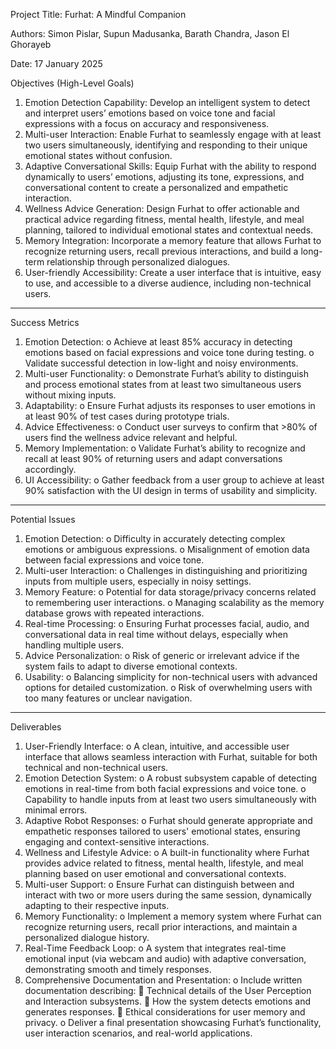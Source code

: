 Project Title:
Furhat: A Mindful Companion

Authors:
Simon Pislar, Supun Madusanka, Barath Chandra, Jason El Ghorayeb

Date:
17 January 2025

Objectives (High-Level Goals)
1.	Emotion Detection Capability:
Develop an intelligent system to detect and interpret users’ emotions based on voice tone and facial expressions with a focus on accuracy and responsiveness.
2.	Multi-user Interaction:
Enable Furhat to seamlessly engage with at least two users simultaneously, identifying and responding to their unique emotional states without confusion.
3.	Adaptive Conversational Skills:
Equip Furhat with the ability to respond dynamically to users’ emotions, adjusting its tone, expressions, and conversational content to create a personalized and empathetic interaction.
4.	Wellness Advice Generation:
Design Furhat to offer actionable and practical advice regarding fitness, mental health, lifestyle, and meal planning, tailored to individual emotional states and contextual needs.
5.	Memory Integration:
Incorporate a memory feature that allows Furhat to recognize returning users, recall previous interactions, and build a long-term relationship through personalized dialogues.
6.	User-friendly Accessibility:
Create a user interface that is intuitive, easy to use, and accessible to a diverse audience, including non-technical users.
________________________________________
Success Metrics
1.	Emotion Detection:
o	Achieve at least 85% accuracy in detecting emotions based on facial expressions and voice tone during testing.
o	Validate successful detection in low-light and noisy environments.
2.	Multi-user Functionality:
o	Demonstrate Furhat’s ability to distinguish and process emotional states from at least two simultaneous users without mixing inputs.
3.	Adaptability:
o	Ensure Furhat adjusts its responses to user emotions in at least 90% of test cases during prototype trials.
4.	Advice Effectiveness:
o	Conduct user surveys to confirm that >80% of users find the wellness advice relevant and helpful.
5.	Memory Implementation:
o	Validate Furhat’s ability to recognize and recall at least 90% of returning users and adapt conversations accordingly.
6.	UI Accessibility:
o	Gather feedback from a user group to achieve at least 90% satisfaction with the UI design in terms of usability and simplicity.
________________________________________
Potential Issues
1.	Emotion Detection:
o	Difficulty in accurately detecting complex emotions or ambiguous expressions.
o	Misalignment of emotion data between facial expressions and voice tone.
2.	Multi-user Interaction:
o	Challenges in distinguishing and prioritizing inputs from multiple users, especially in noisy settings.
3.	Memory Feature:
o	Potential for data storage/privacy concerns related to remembering user interactions.
o	Managing scalability as the memory database grows with repeated interactions.
4.	Real-time Processing:
o	Ensuring Furhat processes facial, audio, and conversational data in real time without delays, especially when handling multiple users.
5.	Advice Personalization:
o	Risk of generic or irrelevant advice if the system fails to adapt to diverse emotional contexts.
6.	Usability:
o	Balancing simplicity for non-technical users with advanced options for detailed customization.
o	Risk of overwhelming users with too many features or unclear navigation.
________________________________________________________________________________________
Deliverables
1.	User-Friendly Interface:
o	A clean, intuitive, and accessible user interface that allows seamless interaction with Furhat, suitable for both technical and non-technical users.
2.	Emotion Detection System:
o	A robust subsystem capable of detecting emotions in real-time from both facial expressions and voice tone.
o	Capability to handle inputs from at least two users simultaneously with minimal errors.
3.	Adaptive Robot Responses:
o	Furhat should generate appropriate and empathetic responses tailored to users' emotional states, ensuring engaging and context-sensitive interactions.
4.	Wellness and Lifestyle Advice:
o	A built-in functionality where Furhat provides advice related to fitness, mental health, lifestyle, and meal planning based on user emotional and conversational contexts.
5.	Multi-user Support:
o	Ensure Furhat can distinguish between and interact with two or more users during the same session, dynamically adapting to their respective inputs.
6.	Memory Functionality:
o	Implement a memory system where Furhat can recognize returning users, recall prior interactions, and maintain a personalized dialogue history.
7.	Real-Time Feedback Loop:
o	A system that integrates real-time emotional input (via webcam and audio) with adaptive conversation, demonstrating smooth and timely responses.
8.	Comprehensive Documentation and Presentation:
o	Include written documentation describing:
	Technical details of the User Perception and Interaction subsystems.
	How the system detects emotions and generates responses.
	Ethical considerations for user memory and privacy.
o	Deliver a final presentation showcasing Furhat’s functionality, user interaction scenarios, and real-world applications.

